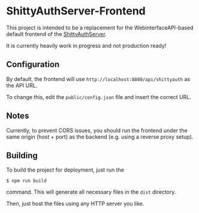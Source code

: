 # ShittyAuthServer-Frontend
This project is intended to be a replacement for the WebinterfaceAPI-based default frontend of the [ShittyAuthServer](https://github.com/MrLetsplay2003/ShittyAuthServer).

It is currently heavily work in progress and not production ready!

## Configuration
By default, the frontend will use `http://localhost:8880/api/shittyauth` as the API URL.

To change this, edit the `public/config.json` file and insert the correct URL.

## Notes
Currently, to prevent CORS issues, you should run the frontend under the same origin (host + port) as the backend (e.g. using a reverse proxy setup).

## Building
To build the project for deployment, just run the
```
$ npm run build
```
command. This will generate all necessary files in the `dist` directory.

Then, just host the files using any HTTP server you like.
